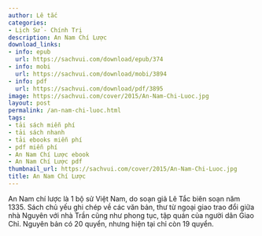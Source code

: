 ```yaml
---
author: Lê tắc
categories:
- Lịch Sử - Chính Trị
description: An Nam Chí Lược
download_links:
- info: epub
  url: https://sachvui.com/download/epub/374
- info: mobi
  url: https://sachvui.com/download/mobi/3894
- info: pdf
  url: https://sachvui.com/download/pdf/3895
image: https://sachvui.com/cover/2015/An-Nam-Chi-Luoc.jpg
layout: post
permalink: /an-nam-chi-luoc.html
tags:
- tải sách miễn phí
- tải sách nhanh
- tải ebooks miễn phí
- pdf miễn phí
- An Nam Chí Lược ebook
- An Nam Chí Lược pdf
thumbnail_url: https://sachvui.com/cover/2015/An-Nam-Chi-Luoc.jpg
title: An Nam Chí Lược
---
```


 <div class="item-desc text-justify"> <p>An Nam chí lược là 1 bộ sử Việt Nam, do soạn giả Lê Tắc biên soạn năm 1335. Sách chủ yếu ghi chép về các văn bản, thư từ ngoại giao trao đổi giữa nhà Nguyên với nhà Trần cũng như phong tục, tập quán của người dân Giao Chỉ. Nguyên bản có 20 quyển, nhưng hiện tại chỉ còn 19 quyển.</p> </div>